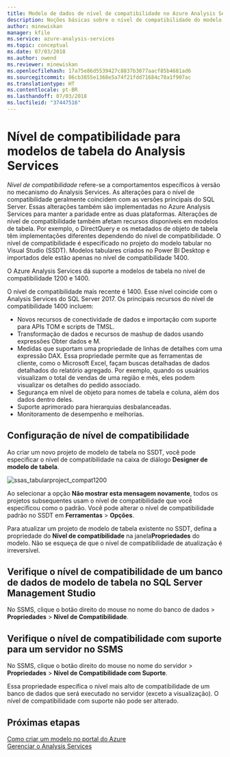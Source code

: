 ```yaml
---
title: Modelo de dados de nível de compatibilidade no Azure Analysis Services | Microsoft Docs
description: Noções básicas sobre o nível de compatibilidade do modelo de dados de tabela.
author: minewiskan
manager: kfile
ms.service: azure-analysis-services
ms.topic: conceptual
ms.date: 07/03/2018
ms.author: owend
ms.reviewer: minewiskan
ms.openlocfilehash: 17a75e86d5539427c8837b3077aacf85b4681ad6
ms.sourcegitcommit: 86cb3855e1368e5a74f21fdd71684c78a1f907ac
ms.translationtype: HT
ms.contentlocale: pt-BR
ms.lasthandoff: 07/03/2018
ms.locfileid: "37447516"
---
```

# <a name="compatibility-level-for-analysis-services-tabular-models"></a>Nível de compatibilidade para modelos de tabela do Analysis Services

*Nível de compatibilidade* refere-se a comportamentos específicos à versão no mecanismo do Analysis Services. As alterações para o nível de compatibilidade geralmente coincidem com as versões principais do SQL Server. Essas alterações também são implementadas no Azure Analysis Services para manter a paridade entre as duas plataformas. Alterações de nível de compatibilidade também afetam recursos disponíveis em modelos de tabela. Por exemplo, o DirectQuery e os metadados de objeto de tabela têm implementações diferentes dependendo do nível de compatibilidade. O nível de compatibilidade é especificado no projeto do modelo tabular no Visual Studio (SSDT). Modelos tabulares criados no Power BI Desktop e importados dele estão apenas no nível de compatibilidade 1400.

O Azure Analysis Services dá suporte a modelos de tabela no nível de compatibilidade 1200 e 1400. 

O nível de compatibilidade mais recente é 1400. Esse nível coincide com o Analysis Services do SQL Server 2017. Os principais recursos do nível de compatibilidade 1400 incluem:

*  Novos recursos de conectividade de dados e importação com suporte para APIs TOM e scripts de TMSL. 
*  Transformação de dados e recursos de mashup de dados usando expressões Obter dados e M.
*  Medidas que suportam uma propriedade de linhas de detalhes com uma expressão DAX. Essa propriedade permite que as ferramentas de cliente, como o Microsoft Excel, façam buscas detalhadas de dados detalhados do relatório agregado. Por exemplo, quando os usuários visualizam o total de vendas de uma região e mês, eles podem visualizar os detalhes do pedido associado. 
*  Segurança em nível de objeto para nomes de tabela e coluna, além dos dados dentro deles.
*  Suporte aprimorado para hierarquias desbalanceadas.
*  Monitoramento de desempenho e melhorias.
  
## <a name="set-compatibility-level"></a>Configuração de nível de compatibilidade 
 Ao criar um novo projeto de modelo de tabela no SSDT, você pode especificar o nível de compatibilidade na caixa de diálogo **Designer de modelo de tabela**. 
  
 ![ssas_tabularproject_compat1200](./media/analysis-services-compat-level/aas-tabularproject-compat.png)  
  
 Ao selecionar a opção **Não mostrar esta mensagem novamente**, todos os projetos subsequentes usam o nível de compatibilidade que você especificou como o padrão. Você pode alterar o nível de compatibilidade padrão no SSDT em **Ferramentas** > **Opções**.  
  
 Para atualizar um projeto de modelo de tabela existente no SSDT, defina a propriedade do **Nível de compatibilidade** na janela**Propriedades** do modelo. Não se esqueça de que o nível de compatibilidade de atualização é irreversível.
  
## <a name="check-compatibility-level-for-a-tabular-model-database-in-sql-server-management-studio"></a>Verifique o nível de compatibilidade de um banco de dados de modelo de tabela no SQL Server Management Studio 
 No SSMS, clique o botão direito do mouse no nome do banco de dados > **Propriedades** > **Nível de Compatibilidade**.  
  
## <a name="check-supported-compatibility-level-for-a-server-in-ssms"></a>Verifique o nível de compatibilidade com suporte para um servidor no SSMS  
 No SSMS, clique o botão direito do mouse no nome do servidor > **Propriedades** > **Nível de Compatibilidade com Suporte**.  
  
 Essa propriedade especifica o nível mais alto de compatibilidade de um banco de dados que será executado no servidor (exceto a visualização). O nível de compatibilidade com suporte não pode ser alterado.  

## <a name="next-steps"></a>Próximas etapas
  [Como criar um modelo no portal do Azure](analysis-services-create-model-portal.md)   
  [Gerenciar o Analysis Services](analysis-services-manage.md)  
